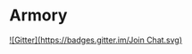 # Armory
[![Gitter](https://badges.gitter.im/Join Chat.svg)](https://gitter.im/ws-armory/Armory?utm_source=badge&utm_medium=badge&utm_campaign=pr-badge&utm_content=badge)